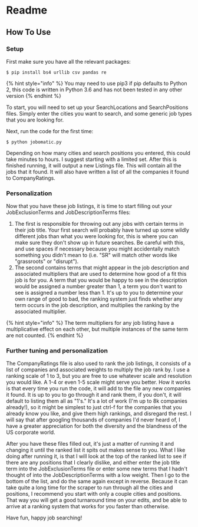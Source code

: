 # Readme

## How To Use

### Setup

First make sure you have all the relevant packages:

```
$ pip install bs4 urllib csv pandas re
```

{% hint style="info" %}
 You may need to use pip3 if pip defaults to Python 2, this code is written in Python 3.6 and has not been tested in any other version
{% endhint %}

To start, you will need to set up your SearchLocations and SearchPositions files. Simply enter the cities you want to search, and some generic job types that you are looking for.

Next, run the code for the first time:

```text
$ python jobomatic.py
```

Depending on how many cities and search positions you entered, this could take minutes to hours. I suggest starting with a limited set. After this is finished running, it will output a new Listings file. This will contain all the jobs that it found. It will also have written a list of all the companies it found to CompanyRatings. 

### Personalization

Now that you have these job listings, it is time to start filling out your JobExclusionTerms and JobDescriptionTerms files:

1. The first is responsible for throwing out any jobs with certain terms in their job title. Your first search will probably have turned up some wildly different jobs than what you were looking for, this is where you can make sure they don't show up in future searches. Be careful with this, and use spaces if necessary because you might accidentally match something you didn't mean to \(i.e. "SR" will match other words like "grassroots" or "disrupt"\). 
2. The second contains terms that might appear in the job description and associated multipliers that are used to determine how good of a fit this job is for you. A term that you would be happy to see in the description would be assigned a number greater than 1, a term you don't want to see is assigned a number less than 1. It's up to you to determine your own range of good to bad, the ranking system just finds whether any term occurs in the job description, and multiplies the ranking by the associated multiplier.

{% hint style="info" %}
The term multipliers for any job listing have a multiplicative effect on each other, but multiple instances of the same term are not counted.
{% endhint %}

### Further tuning and personalization

The CompanyRatings file is also used to rank the job listings, it consists of a list of companies and associated weights to multiply the job rank by. I use a ranking scale of 1 to 3, but you are free to use whatever scale and resolution you would like. A 1-4 or even 1-5 scale might serve you better. How it works is that every time you run the code, it will add to the file any new companies it found. It is up to you to go through it and rank them, if you don't, it will default to listing them all as "1's." It's a lot of work \(I'm up to 8k companies already!\), so it might be simplest to just ctrl-f for the companies that you already know you like, and give them high rankings, and disregard the rest. I will say that after googling thousands of companies I'd never heard of, I have a greater appreciation for both the diversity and the blandness of the US corporate world.

After you have these files filled out, it's just a matter of running it and changing it until the ranked list it spits out makes sense to you. What I like doing after running it, is that I will look at the top of the ranked list to see if there are any positions that I clearly dislike, and either enter the job title term into the JobExclusionTerms file or enter some new terms that I hadn't thought of into the JobDescriptionTerms with a low weight. Then I go to the bottom of the list, and do the same again except in reverse. Because it can take quite a long time for the scraper to run through all the cities and positions, I recommend you start with only a couple cities and positions. That way you will get a good turnaround time on your edits, and be able to arrive at a ranking system that works for you faster than otherwise.

Have fun, happy job searching!

